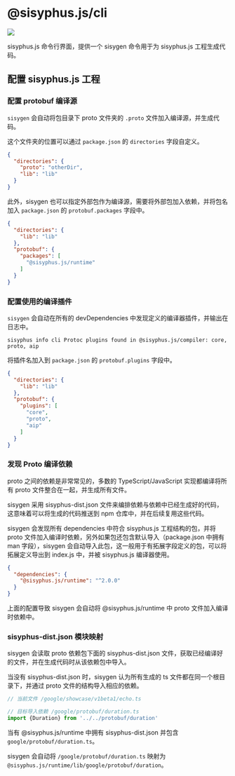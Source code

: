 # @sisyphus.js/cli

[![](https://img.shields.io/npm/v/@sisyphus.js/cli)](https://www.npmjs.com/package/@sisyphus.js/cli)

sisyphus.js 命令行界面，提供一个 sisygen 命令用于为 sisyphus.js 工程生成代码。

## 配置 sisyphus.js 工程

### 配置 protobuf 编译源

`sisygen` 会自动将包目录下 proto 文件夹的 `.proto` 文件加入编译源，并生成代码。

这个文件夹的位置可以通过 `package.json` 的 `directories` 字段自定义。

```json
{
  "directories": {
    "proto": "otherDir",
    "lib": "lib"
  }
}
```

此外，sisygen 也可以指定外部包作为编译源，需要将外部包加入依赖，并将包名加入 `package.json` 的 `protobuf.packages` 字段中。

```json
{
  "directories": {
    "lib": "lib"
  },
  "protobuf": {
    "packages": [
      "@sisyphus.js/runtime"
    ]
  }
}
```

### 配置使用的编译插件

`sisygen` 会自动在所有的 devDependencies 中发现定义的编译器插件，并输出在日志中。

```
sisyphus info cli Protoc plugins found in @sisyphus.js/compiler: core, proto, aip
```

将插件名加入到 `package.json` 的 `protobuf.plugins` 字段中。

```json
{
  "directories": {
    "lib": "lib"
  },
  "protobuf": {
    "plugins": [
      "core",
      "proto",
      "aip"
    ]
  }
}
```

### 发现 Proto 编译依赖

proto 之间的依赖是非常常见的，多数的 TypeScript/JavaScript 实现都编译将所有 proto 文件整合在一起，并生成所有文件。

sisygen 采用 sisyphus-dist.json 文件来编排依赖与依赖中已经生成好的代码，这意味着可以将生成的代码推送到 npm 仓库中，并在后续复用这些代码。

sisygen 会发现所有 dependencies 中符合 sisyphus.js 工程结构的包，并将 proto 文件加入编译时依赖，另外如果包还包含默认导入（package.json 中拥有 man 字段），sisygen
会自动导入此包，这一般用于有拓展字段定义的包，可以将拓展定义导出到 index.js 中，并被 sisyphus.js 编译器使用。

```json
{
  "dependencies": {
    "@sisyphus.js/runtime": "^2.0.0"
  }
}
```

上面的配置导致 sisygen 会自动将 @sisyphus.js/runtime 中 proto 文件加入编译时依赖中。

### sisyphus-dist.json 模块映射

sisygen 会读取 proto 依赖包下面的 sisyphus-dist.json 文件，获取已经编译好的文件，并在生成代码时从该依赖包中导入。

当没有 sisyphus-dist.json 时，sisygen 认为所有生成的 ts 文件都在同一个根目录下，并通过 proto 文件的结构导入相应的依赖。

```typescript
// 当前文件 /google/showcase/v1beta1/echo.ts

// 目标导入依赖 /google/protobuf/duration.ts
import {Duration} from '../../protobuf/duration'
```

当有 @sisyphus.js/runtime 中拥有 sisyphus-dist.json 并包含 `google/protobuf/duration.ts`。

sisygen 会自动将 `/google/protobuf/duration.ts` 映射为 `@sisyphus.js/runtime/lib/google/protobuf/duration`。